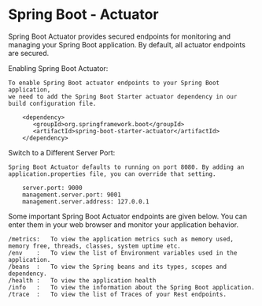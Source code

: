 # Spring Boot - Actuator

Spring Boot Actuator provides secured endpoints for monitoring and managing your Spring Boot application.
By default, all actuator endpoints are secured. 

Enabling Spring Boot Actuator: 

    To enable Spring Boot actuator endpoints to your Spring Boot application, 
    we need to add the Spring Boot Starter actuator dependency in our build configuration file.
    
        <dependency>
           <groupId>org.springframework.boot</groupId>
           <artifactId>spring-boot-starter-actuator</artifactId>
        </dependency>
    
Switch to a Different Server Port: 

    Spring Boot Actuator defaults to running on port 8080. By adding an application.properties file, you can override that setting. 
    
        server.port: 9000
        management.server.port: 9001
        management.server.address: 127.0.0.1
    
Some important Spring Boot Actuator endpoints are given below. You can enter them in your web browser and monitor your application behavior.
    
    /metrics:   To view the application metrics such as memory used, memory free, threads, classes, system uptime etc.
    /env    :	To view the list of Environment variables used in the application.
    /beans	:   To view the Spring beans and its types, scopes and dependency.
    /health	:   To view the application health
    /info	:   To view the information about the Spring Boot application.
    /trace	:   To view the list of Traces of your Rest endpoints.
